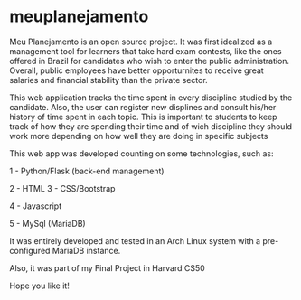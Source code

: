 # meuplanejamento



Meu Planejamento is an open source project. It was first idealized as a management tool for learners that take hard exam contests, like the ones offered in Brazil for candidates who wish to enter the public administration. Overall, public employees have better opporturnites to receive great salaries and financial stability than the private sector.

This web application tracks the time spent in every discipline studied by the candidate. Also, the user can register new displines and consult his/her history of time spent in each topic. This is important to students to keep track of how they are spending their time and of wich discipline they should work more depending on how well they are doing in specific subjects

This web app was developed counting on some technologies, such as:

1 - Python/Flask (back-end management) 

2 - HTML 3 - CSS/Bootstrap

4 - Javascript 

5 - MySql (MariaDB)

It was entirely developed and tested in an Arch Linux system with a pre-configured MariaDB instance.

Also, it was part of my Final Project in Harvard CS50

Hope you like it!
